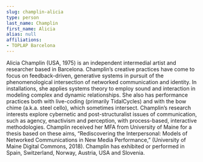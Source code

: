 ```yaml
---
slug: champlin-alicia
type: person
last_name: Champlin
first_name: Alicia
alias: null
affiliations:
- TOPLAP Barcelona
---
```


Alicia Champlin (USA, 1975) is an independent intermedial artist and researcher based in Barcelona. Champlin’s creative practices have come to focus on feedback-driven, generative systems in pursuit of the phenomenological intersection of networked communication and identity. In installations, she applies systems theory to employ sound and interaction in modeling complex and dynamic relationships. She also has performance practices both with live-coding (primarily TidalCycles) and with the bow chime (a.k.a. steel cello), which sometimes intersect. Champlin’s research interests explore cybernetic and post-structuralist issues of communication, such as agency, enactivism and perception, with process-based, interactive methodologies. Champlin received her MFA from University of Maine for a thesis based on these aims, “Rediscovering the Interpersonal: Models of Networked Communications in New Media Performance,” (University of Maine Digital Commons, 2018). Champlin has exhibited or performed in Spain, Switzerland, Norway, Austria, USA and Slovenia.